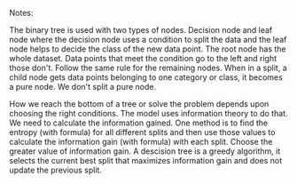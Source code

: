 Notes: 

The binary tree is used with two types of nodes. Decision node and leaf node where the decision node uses a condition to split the data and the leaf node helps to decide the class of the new data point. The root node has the whole dataset. Data points that meet the condition go to the left and right those don't. Follow the same rule for the remaining nodes. When in a split, a child node gets data points belonging to one category or class, it becomes a pure node. We don't split a pure node. 

How we reach the bottom of a tree or solve the problem depends upon choosing the right conditions. The model uses information theory to do that. We need to calculate the information gained. One method is to find the entropy (with formula) for all different splits and then use those values to calculate the information gain (with formula) with each split. Choose the greater value of information gain. A descision tree is a greedy algorithm, it selects the current best split that maximizes information gain and does not update the previous split. 
